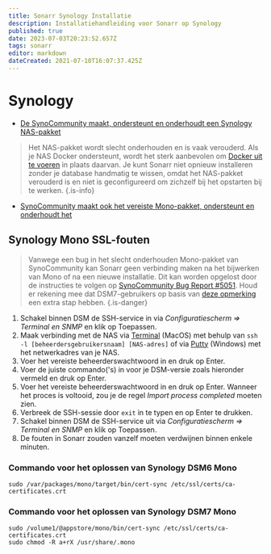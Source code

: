 ```yaml
---
title: Sonarr Synology Installatie
description: Installatiehandleiding voor Sonarr op Synology
published: true
date: 2023-07-03T20:23:52.657Z
tags: sonarr
editor: markdown
dateCreated: 2021-07-10T16:07:37.425Z
---
```


# Synology

- [De SynoCommunity maakt, ondersteunt en onderhoudt een Synology NAS-pakket](https://synocommunity.com/package/nzbdrone)

> Het NAS-pakket wordt slecht onderhouden en is vaak verouderd. Als je NAS Docker ondersteunt, wordt het sterk aanbevolen om [Docker uit te voeren](https://trash-guides.info/Hardlinks/How-to-setup-for/Synology/) in plaats daarvan. Je kunt Sonarr niet opnieuw installeren zonder je database handmatig te wissen, omdat het NAS-pakket verouderd is en niet is geconfigureerd om zichzelf bij het opstarten bij te werken. {.is-info}

- [SynoCommunity maakt ook het vereiste Mono-pakket, ondersteunt en onderhoudt het](https://synocommunity.com/package/mono)

## Synology Mono SSL-fouten

> Vanwege een bug in het slecht onderhouden Mono-pakket van SynoCommunity kan Sonarr geen verbinding maken na het bijwerken van Mono of na een nieuwe installatie. Dit kan worden opgelost door de instructies te volgen op [SynoCommunity Bug Report #5051](https://github.com/SynoCommunity/spksrc/issues/5051#issuecomment-1009758625). Houd er rekening mee dat DSM7-gebruikers op basis van [deze opmerking](https://github.com/SynoCommunity/spksrc/issues/5051#issuecomment-1153245799) een extra stap hebben.
{.is-danger}

1. Schakel binnen DSM de SSH-service in via *Configuratiescherm => Terminal en SNMP* en klik op Toepassen.
1. Maak verbinding met de NAS via [Terminal](https://support.apple.com/en-gb/guide/terminal/apd5265185d-f365-44cb-8b09-71a064a42125/mac) (MacOS) met behulp van `ssh -l [beheerdersgebruikersnaam] [NAS-adres]` of via [Putty](https://www.putty.org/) (Windows) met het netwerkadres van je NAS.
1. Voer het vereiste beheerderswachtwoord in en druk op Enter.
1. Voer de juiste commando('s) in voor je DSM-versie zoals hieronder vermeld en druk op Enter.
1. Voer het vereiste beheerderswachtwoord in en druk op Enter. Wanneer het proces is voltooid, zou je de regel *Import process completed* moeten zien.
1. Verbreek de SSH-sessie door `exit` in te typen en op Enter te drukken.
1. Schakel binnen DSM de SSH-service uit via *Configuratiescherm => Terminal en SNMP* en klik op Toepassen.
1. De fouten in Sonarr zouden vanzelf moeten verdwijnen binnen enkele minuten.

### Commando voor het oplossen van Synology DSM6 Mono

```shell
sudo /var/packages/mono/target/bin/cert-sync /etc/ssl/certs/ca-certificates.crt
```

### Commando voor het oplossen van Synology DSM7 Mono

```shell
sudo /volume1/@appstore/mono/bin/cert-sync /etc/ssl/certs/ca-certificates.crt
sudo chmod -R a+rX /usr/share/.mono
```